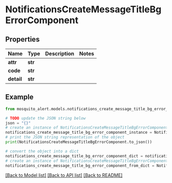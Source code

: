 # NotificationsCreateMessageTitleBgErrorComponent


## Properties

Name | Type | Description | Notes
------------ | ------------- | ------------- | -------------
**attr** | **str** |  | 
**code** | **str** |  | 
**detail** | **str** |  | 

## Example

```python
from mosquito_alert.models.notifications_create_message_title_bg_error_component import NotificationsCreateMessageTitleBgErrorComponent

# TODO update the JSON string below
json = "{}"
# create an instance of NotificationsCreateMessageTitleBgErrorComponent from a JSON string
notifications_create_message_title_bg_error_component_instance = NotificationsCreateMessageTitleBgErrorComponent.from_json(json)
# print the JSON string representation of the object
print(NotificationsCreateMessageTitleBgErrorComponent.to_json())

# convert the object into a dict
notifications_create_message_title_bg_error_component_dict = notifications_create_message_title_bg_error_component_instance.to_dict()
# create an instance of NotificationsCreateMessageTitleBgErrorComponent from a dict
notifications_create_message_title_bg_error_component_from_dict = NotificationsCreateMessageTitleBgErrorComponent.from_dict(notifications_create_message_title_bg_error_component_dict)
```
[[Back to Model list]](../README.md#documentation-for-models) [[Back to API list]](../README.md#documentation-for-api-endpoints) [[Back to README]](../README.md)


